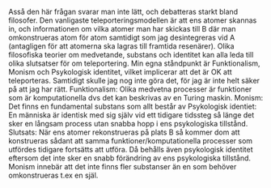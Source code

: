 Asså den här frågan svarar man inte lätt, och debatteras starkt bland filosofer. Den vanligaste teleporteringsmodellen är att ens atomer skannas in, och informationen om vilka atomer man har skickas till B där man omkonstrueras atom för atom samtidigt som jag desintegreras vid A (antagligen för att atomerna ska lagras till framtida resenärer). Olika filosofiska teorier om medvetande, substans och identitet kan alla leda till olika slutsatser för om teleportering. Min egna ståndpunkt är Funktionalism, Monism och Psykologisk identitet, vilket implicerar att det är OK att teleporteras. Samtidigt skulle jag nog inte göra det, för jag är inte helt säker på att jag har rätt. Funktionalism: Olika medvetna processer är funktioner som är komputationella dvs det kan beskrivas av en Turing maskin. Monism: Det finns en fundamental substans som allt består av Psykologisk identiet: En människa är identisk med sig själv vid ett tidigare tidssteg så länge det sker en långsam process utan snabba hopp i ens psykologiska tillstånd. Slutsats: När ens atomer rekonstrueras på plats B så kommer dom att konstrueras sådant att samma funktioner/komputationella processer som utfördes tidigare fortsätts att utföra. Då behålls även psykologisk identitet eftersom det inte sker en snabb förändring av ens psykologiska tillstånd. Monism innebär att det inte finns fler substanser än en som behöver omkonstrueras t.ex en själ.